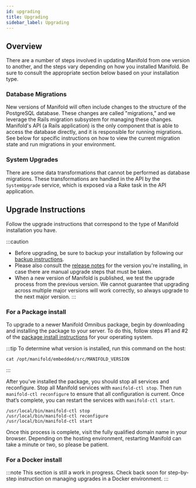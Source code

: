 ```yaml
---
id: upgrading
title: Upgrading
sidebar_label: Upgrading
---
```


## Overview

There are a number of steps involved in updating Manifold from one version to another, and the steps vary depending on how you installed Manifold. Be sure to consult the appropriate section below based on your installation type.

### Database Migrations

New versions of Manifold will often include changes to the structure of the PostgreSQL database. These changes are called "migrations," and we leverage the Rails migration subsystem for managing these changes. Manifold's API (a Rails application) is the only component that is able to access the database directly, and it is responsible for running migrations. See below for specific instructions on how to view the current migration state and run migrations in your environment.

### System Upgrades

There are some data transformations that cannot be performed as database migrations. These transformations are handled in the API by the `SystemUpgrade` service, which is exposed via a Rake task in the API application.

## Upgrade Instructions

Follow the upgrade instructions that correspond to the type of Manifold installation you have.

:::caution
* Before upgrading, be sure to backup your installation by following our [backup instructions](/manifold-docusaurus/docs/administering/backup_restore).
* Please also consult the [release notes](/manifold-docusaurus/docs/administering/release_notes/v6x) for the version you're installing, in case there are manual upgrade steps that must be taken.
* When a new version of Manifold is published, we test the upgrade process from the previous version. We cannot guarantee that upgrading across multiple major versions will work correctly, so always upgrade to the next major version.
:::

### For a Package install

To upgrade to a newer Manifold Omnibus package, begin by downloading and installing the package to your server. To do this, follow steps #1 and #2 of the  [package install instructions](/manifold-docusaurus/docs/administering/installation#package-install) for your operating system.

:::tip
To determine what version is installed, run this command on the host:
```
cat /opt/manifold/embedded/src/MANIFOLD_VERSION
```
:::

After you've installed the package, you should stop all services and reconfigure. Stop all Manifold services with `manifold-ctl stop`. Then run `manifold-ctl reconfigure` to ensure that all configuration is current. Once that’s complete, you can restart the services with `manifold-ctl start`.

```
/usr/local/bin/manifold-ctl stop
/usr/local/bin/manifold-ctl reconfigure
/usr/local/bin/manifold-ctl start
```

Once this process is complete, visit the fully qualified domain name in your browser. Depending on the hosting environment, restarting Manifold can take a minute or two, so please be patient.

### For a Docker install

:::note
This section is still a work in progress. Check back soon for step-by-step instruction on managing upgrades in a Docker environment.
:::

